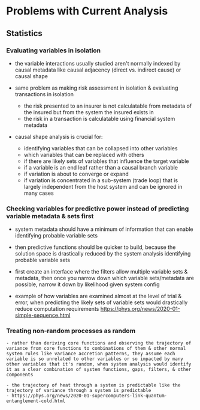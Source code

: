 # Problems with Current Analysis

## Statistics

### Evaluating variables in isolation

- the variable interactions usually studied aren't normally indexed by causal metadata like causal adjacency (direct vs. indirect cause) or causal shape

- same problem as making risk assessment in isolation & evaluating transactions in isolation
	- the risk presented to an insurer is not calculatable from metadata of the insured but from the system the insured exists in
	- the risk in a transaction is calculatable using financial system metadata

- causal shape analysis is crucial for:
	- identifying variables that can be collapsed into other variables
	- which variables that can be replaced with others
	- if there are likely sets of variables that influence the target variable
	- if a variable is an end leaf rather than a causal branch variable
	- if variation is about to converge or expand
	- if variation is concentrated in a sub-system (trade loop) that is largely independent from the host system and can be ignored in many cases

### Checking variables for predictive power instead of predicting variable metadata & sets first

- system metadata should have a minimum of information that can enable identifying probable variable sets

- then predictive functions should be quicker to build, because the solution space is drastically reduced by the system analysis identifying probable variable sets

- first create an interface where the filters allow multiple variable sets & metadata, then once you narrow down which variable sets/metadata are possible, narrow it down by likelihood given system config

- example of how variables are examined almost at the level of trial & error, when predicting the likely sets of variable sets would drastically reduce computation requirements
  https://phys.org/news/2020-01-simple-sequence.html
	

### Treating non-random processes as random

	- rather than deriving core functions and observing the trajectory of variance from core functions to combinations of them & other normal system rules like variance accretion patterns, they assume each variable is so unrelated to other variables or so impacted by many other variables that it's random, when system analysis would identify it as a clear combination of system functions, gaps, filters, & other components

	- the trajectory of heat through a system is predictable like the trajectory of variance through a system is predictable
	- https://phys.org/news/2020-01-supercomputers-link-quantum-entanglement-cold.html